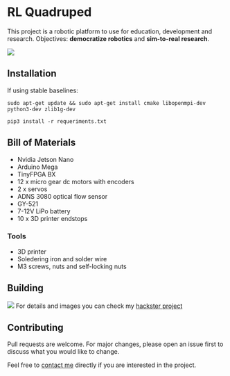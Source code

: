 # RL Quadruped
This project is a robotic platform to use for education, development and research. 
Objectives: **democratize robotics** and **sim-to-real research**.

![](Media/expert.gif)

## Installation

If using stable baselines:

```
sudo apt-get update && sudo apt-get install cmake libopenmpi-dev python3-dev zlib1g-dev
```

```
pip3 install -r requeriments.txt
```

## Bill of Materials
* Nvidia Jetson Nano
* Arduino Mega
* TinyFPGA BX
* 12 x micro gear dc motors with encoders
* 2 x servos
* ADNS 3080 optical flow sensor
* GY-521
* 7-12V LiPo battery
* 10 x 3D printer endstops
### Tools
* 3D printer
* Soledering iron and solder wire
* M3 screws, nuts and self-locking nuts

## Building
![](Media/portada.JPG)
For details and images you can check my [hackster project](https://www.hackster.io/_ManuCorrea_/rl-quadruped-0afbc3)

## Contributing
Pull requests are welcome. For major changes, please open an issue first to discuss what you would like to change.

Feel free to [contact me](https://twitter.com/_ManuCorrea_) directly if you are interested in the project.
